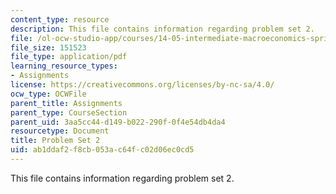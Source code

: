 ```yaml
---
content_type: resource
description: This file contains information regarding problem set 2.
file: /ol-ocw-studio-app/courses/14-05-intermediate-macroeconomics-spring-2013/ab1ddaf2f8cb053ac64fc02d06ec0cd5_MIT14_05S13_Pset2.pdf
file_size: 151523
file_type: application/pdf
learning_resource_types:
- Assignments
license: https://creativecommons.org/licenses/by-nc-sa/4.0/
ocw_type: OCWFile
parent_title: Assignments
parent_type: CourseSection
parent_uid: 3aa5cc44-d149-b022-290f-0f4e54db4da4
resourcetype: Document
title: Problem Set 2
uid: ab1ddaf2-f8cb-053a-c64f-c02d06ec0cd5
---
```

This file contains information regarding problem set 2.